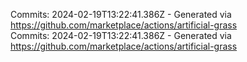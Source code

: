 Commits: 2024-02-19T13:22:41.386Z - Generated via https://github.com/marketplace/actions/artificial-grass
<br>
Commits: 2024-02-19T13:22:41.386Z - Generated via https://github.com/marketplace/actions/artificial-grass
<br>
